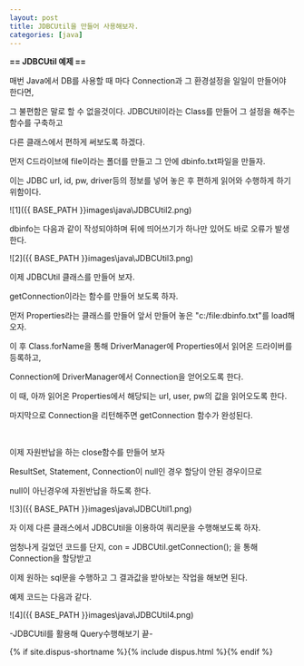 ```yaml
---
layout: post
title: JDBCUtil을 만들어 사용해보자.
categories: [java]
---
```


**== JDBCUtil 예제 ==**<br>

매번 Java에서 DB를 사용할 때 마다 Connection과 그 환경설정을 일일이 만들어야 한다면,<br>

그 불편함은 말로 할 수 없을것이다. JDBCUtil이라는 Class를 만들어 그 설정을 해주는 함수를 구축하고<br>

다른 클래스에서 편하게 써보도록 하겠다.<br>

먼저 C드라이브에 file이라는 폴더를 만들고 그 안에 dbinfo.txt파일을 만들자.<br>

이는 JDBC url, id, pw, driver등의 정보를 넣어 놓은 후 편하게 읽어와 수행하게 하기 위함이다.<br>

![1]({{ BASE_PATH }}images\java\JDBCUtil2.png)<br>

dbinfo는 다음과 같이 작성되야하며 뒤에 띄어쓰기가 하나만 있어도 바로 오류가 발생한다.<br>

![2]({{ BASE_PATH }}images\java\JDBCUtil3.png)<br>

이제 JDBCUtil 클래스를 만들어 보자.<br>

getConnection이라는 함수를 만들어 보도록 하자.<br>

먼저 Properties라는 클래스를 만들어 앞서 만들어 놓은 "c:/file:dbinfo.txt"를 load해 오자.<br>

이 후 Class.forName을 통해 DriverManager에 Properties에서 읽어온 드라이버를 등록하고,<br>

Connection에 DriverManager에서 Connection을 얻어오도록 한다.<br>

이 때, 아까 읽어온 Properties에서 해당되는 url, user, pw의 값을 읽어오도록 한다.<br>

마지막으로 Connection을 리턴해주면 getConnection 함수가 완성된다.<br>

<br>

이제 자원반납을 하는 close함수를 만들어 보자<br>

ResultSet, Statement, Connection이 null인 경우 할당이 안된 경우이므로<br>

null이 아닌경우에 자원반납을 하도록 한다.<br>

![3]({{ BASE_PATH }}images\java\JDBCUtil1.png)<br>

자 이제 다른 클래스에서 JDBCUtil을 이용하여 쿼리문을 수행해보도록 하자.<br>

엄청나게 길었던 코드를 단지, con = JDBCUtil.getConnection(); 을 통해 Connection을 할당받고<br>

이제 원하는 sql문을 수행하고 그 결과값을 받아보는 작업을 해보면 된다.<br>

예제 코드는 다음과 같다.<br>

![4]({{ BASE_PATH }}images\java\JDBCUtil4.png)<br>

-JDBCUtil를 활용해 Query수행해보기 끝-<br>



{% if site.dispus-shortname %}{% include dispus.html %}{% endif %}